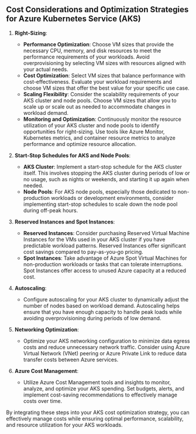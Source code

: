 
## Cost Considerations and Optimization Strategies for Azure Kubernetes Service (AKS)

1. **Right-Sizing**:
   - **Performance Optimization**: Choose VM sizes that provide the necessary CPU, memory, and disk resources to meet the performance requirements of your workloads. Avoid overprovisioning by selecting VM sizes with resources aligned with your actual needs.
   - **Cost Optimization**: Select VM sizes that balance performance with cost-effectiveness. Evaluate your workload requirements and choose VM sizes that offer the best value for your specific use case.
   - **Scaling Flexibility**: Consider the scalability requirements of your AKS cluster and node pools. Choose VM sizes that allow you to scale up or scale out as needed to accommodate changes in workload demand.
   - **Monitoring and Optimization**: Continuously monitor the resource utilization of your AKS cluster and node pools to identify opportunities for right-sizing. Use tools like Azure Monitor, Kubernetes metrics, and container resource metrics to analyze performance and optimize resource allocation.

2. **Start-Stop Schedules for AKS and Node Pools**:
   - **AKS Cluster**: Implement a start-stop schedule for the AKS cluster itself. This involves stopping the AKS cluster during periods of low or no usage, such as nights or weekends, and starting it up again when needed.
   - **Node Pools**: For AKS node pools, especially those dedicated to non-production workloads or development environments, consider implementing start-stop schedules to scale down the node pool during off-peak hours.

3. **Reserved Instances and Spot Instances**:
   - **Reserved Instances**: Consider purchasing Reserved Virtual Machine Instances for the VMs used in your AKS cluster if you have predictable workload patterns. Reserved Instances offer significant cost savings compared to pay-as-you-go pricing.
   - **Spot Instances**: Take advantage of Azure Spot Virtual Machines for non-production workloads or tasks that can tolerate interruptions. Spot Instances offer access to unused Azure capacity at a reduced cost.

4. **Autoscaling**:
   - Configure autoscaling for your AKS cluster to dynamically adjust the number of nodes based on workload demand. Autoscaling helps ensure that you have enough capacity to handle peak loads while avoiding overprovisioning during periods of low demand.

5. **Networking Optimization**:
   - Optimize your AKS networking configuration to minimize data egress costs and reduce unnecessary network traffic. Consider using Azure Virtual Network (VNet) peering or Azure Private Link to reduce data transfer costs between Azure services.

6. **Azure Cost Management**:
   - Utilize Azure Cost Management tools and insights to monitor, analyze, and optimize your AKS spending. Set budgets, alerts, and implement cost-saving recommendations to effectively manage costs over time.

By integrating these steps into your AKS cost optimization strategy, you can effectively manage costs while ensuring optimal performance, scalability, and resource utilization for your AKS workloads.
